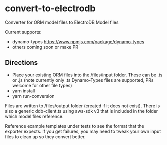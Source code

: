 # convert-to-electrodb
Converter for ORM model files to ElectroDB Model files

Current supports:
* dynamo-types https://www.npmjs.com/package/dynamo-types
* others coming soon or make PR

## Directions

* Place your existing ORM files into the /files/input folder. These can be .ts or .js (note currently only .ts Dynamo-Types files are supported, PRs welcome for other file types)
* yarn install
* yarn run-conversion

Files are written to /files/output folder (created if it does not exist). There is also a generic ddb-client.ts using aws-sdk v3 that is included in the folder which model files reference.

Reference example templates under tests to see the format that the exporter expects. If you get failures, you may need to tweak your own input files to clean up so they convert better.
